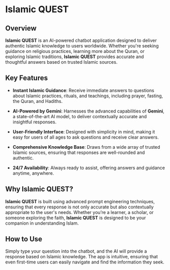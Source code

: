 # Islamic QUEST

## Overview

**Islamic QUEST** is an AI-powered chatbot application designed to deliver authentic Islamic knowledge to users worldwide. Whether you're seeking guidance on religious practices, learning more about the Quran, or exploring Islamic traditions, **Islamic QUEST** provides accurate and thoughtful answers based on trusted Islamic sources.

## Key Features

- **Instant Islamic Guidance**: Receive immediate answers to questions about Islamic practices, rituals, and teachings, including prayer, fasting, the Quran, and Hadiths.

- **AI-Powered by Gemini**: Harnesses the advanced capabilities of **Gemini**, a state-of-the-art AI model, to deliver contextually accurate and insightful responses.

- **User-Friendly Interface**: Designed with simplicity in mind, making it easy for users of all ages to ask questions and receive clear answers.

- **Comprehensive Knowledge Base**: Draws from a wide array of trusted Islamic sources, ensuring that responses are well-rounded and authentic.

- **24/7 Availability**: Always ready to assist, offering answers and guidance anytime, anywhere.

## Why Islamic QUEST?

**Islamic QUEST** is built using advanced prompt engineering techniques, ensuring that every response is not only accurate but also contextually appropriate to the user's needs. Whether you’re a learner, a scholar, or someone exploring the faith, **Islamic QUEST** is designed to be your companion in understanding Islam.

## How to Use

Simply type your question into the chatbot, and the AI will provide a response based on Islamic knowledge. The app is intuitive, ensuring that even first-time users can easily navigate and find the information they seek.
